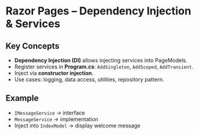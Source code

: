 # Razor Pages – Dependency Injection & Services

## Key Concepts
- **Dependency Injection (DI)** allows injecting services into PageModels.
- Register services in **Program.cs**: `AddSingleton`, `AddScoped`, `AddTransient`.
- Inject via **constructor injection**.
- Use cases: logging, data access, utilities, repository pattern.

## Example
- `IMessageService` → interface
- `MessageService` → implementation
- Inject into `IndexModel` → display welcome message
